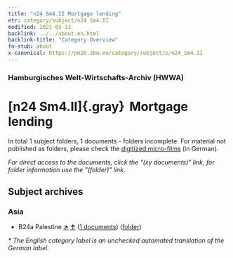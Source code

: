 ```yaml
---
title: "n24 Sm4.II Mortgage lending"
etr: category/subject/n24 Sm4.II
modified: 2021-03-13
backlink: ../../about.en.html
backlink-title: "Category Overview"
fn-stub: about
x-canonical: https://pm20.zbw.eu/category/subject/s/n24_Sm4.II
---
```


### Hamburgisches Welt-Wirtschafts-Archiv (HWWA)
# [n24 Sm4.II]{.gray}&#8201; Mortgage lending&#160; 





In total 1 subject folders, 1 documents - folders incomplete.
For material not published as folders, please check the [digitized micro-films](/film/h1_sh.de.html) (in German).

_For direct access to the documents, click the "(xy documents)" link, for folder information use the "(folder)" link._

## Subject archives



### Asia

- B24a Palestine [**&nearr;**](../../../geo/i/141115/about.en.html "Palestine (all folders)") [**&uarr;**](../../../geo/about.en.html#B24a "Country category system") (<a href="https://pm20.zbw.eu/dfgview/sh/141115,161754" title="about: Palestine : Mortgage lending" target="_blank">1 documents</a>) ([folder](../../../../folder/sh/1411xx/141115/1617xx/161754/about.en.html))


_* The English category label is an unchecked automated translation of the German label._

